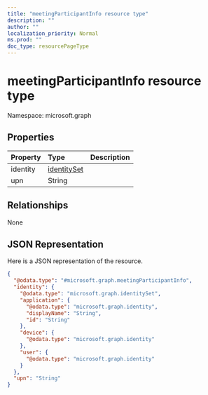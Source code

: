 ```yaml
---
title: "meetingParticipantInfo resource type"
description: ""
author: ""
localization_priority: Normal
ms.prod: ""
doc_type: resourcePageType
---
```


# meetingParticipantInfo resource type


Namespace: microsoft.graph



## Properties
|Property|Type|Description|
|:---|:---|:---|
|identity|[identitySet](../resources/identityset.md)||
|upn|String||

## Relationships
None

## JSON Representation
Here is a JSON representation of the resource.
<!-- {
  "blockType": "resource",
  "@odata.type": "microsoft.graph.meetingParticipantInfo"
}
-->
``` json
{
  "@odata.type": "#microsoft.graph.meetingParticipantInfo",
  "identity": {
    "@odata.type": "microsoft.graph.identitySet",
    "application": {
      "@odata.type": "microsoft.graph.identity",
      "displayName": "String",
      "id": "String"
    },
    "device": {
      "@odata.type": "microsoft.graph.identity"
    },
    "user": {
      "@odata.type": "microsoft.graph.identity"
    }
  },
  "upn": "String"
}
```

